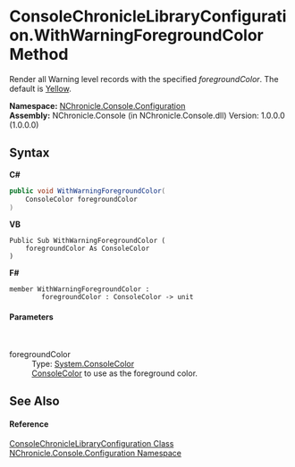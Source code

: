 # ConsoleChronicleLibraryConfiguration.WithWarningForegroundColor Method 
 

Render all Warning level records with the specified *foregroundColor*. The default is <a href="http://msdn2.microsoft.com/en-us/library/s66hf68a" target="_blank">Yellow</a>.

**Namespace:**&nbsp;<a href="N_NChronicle_Console_Configuration.md">NChronicle.Console.Configuration</a><br />**Assembly:**&nbsp;NChronicle.Console (in NChronicle.Console.dll) Version: 1.0.0.0 (1.0.0.0)

## Syntax

**C#**<br />
``` C#
public void WithWarningForegroundColor(
	ConsoleColor foregroundColor
)
```

**VB**<br />
``` VB
Public Sub WithWarningForegroundColor ( 
	foregroundColor As ConsoleColor
)
```

**F#**<br />
``` F#
member WithWarningForegroundColor : 
        foregroundColor : ConsoleColor -> unit 

```


#### Parameters
&nbsp;<dl><dt>foregroundColor</dt><dd>Type: <a href="http://msdn2.microsoft.com/en-us/library/s66hf68a" target="_blank">System.ConsoleColor</a><br /><a href="http://msdn2.microsoft.com/en-us/library/s66hf68a" target="_blank">ConsoleColor</a> to use as the foreground color.</dd></dl>

## See Also


#### Reference
<a href="T_NChronicle_Console_Configuration_ConsoleChronicleLibraryConfiguration.md">ConsoleChronicleLibraryConfiguration Class</a><br /><a href="N_NChronicle_Console_Configuration.md">NChronicle.Console.Configuration Namespace</a><br />
